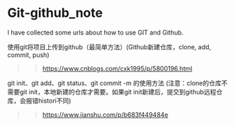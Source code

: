 # Git-github_note
I have collected some urls about how to use GIT and Github.

使用git将项目上传到github（最简单方法）(Github新建仓库，clone, add, commit, push)
>>https://www.cnblogs.com/cxk1995/p/5800196.html

git init、git add、git status、git commit -m 的使用方法
(注意：clone的仓库不需要git init，本地新建的仓库才需要。如果git init新建后，提交到github远程仓库，会报错histori不同)
>>https://www.jianshu.com/p/b683f449484e
